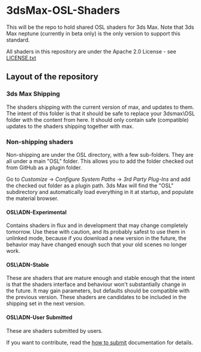 # 3dsMax-OSL-Shaders

This will be the repo to hold shared OSL shaders for 3ds Max. 
Note that 3ds Max neptune (currently in beta only) is the only version to support this standard.

All shaders in this repository are under the Apache 2.0 License - see [LICENSE.txt](LICENSE.txt)

## Layout of the repository

### 3ds Max Shipping

The shaders shipping with the current version of max, and updates to them. 
The intent of this folder is that it should be safe to replace your 3dsmax\OSL 
folder with the content from here. It should only contain safe (compatible)
updates to the shaders shipping together with max.

### Non-shipping shaders

Non-shipping are under the OSL directory, with a few sub-folders. They are all
under a main "OSL" folder. This allows you to add the folder checked out from
GitHub as a plugin folder.

Go to *Customize* -> *Configure System Paths* -> *3rd Party Plug-Ins* and add 
the checked out folder as a plugin path. 3ds Max will find the "OSL" subdirectory
and automatically load everything in it at startup, and populate the material 
browser.

#### OSL\ADN-Experimental

Contains shaders in flux and in development that may change completely tomorrow. 
Use these with caution, and its probably safest to use them in unlinked mode, because
if you download a new version in the future, the behavior may have changed enough such
that your old scenes no longer work.

#### OSL\ADN-Stable

These are shaders that are mature enough and stable enough that the intent is that
the shaders interface and behaviour won't substantially change in the future. It may
gain parameters, but defaults should be compatible with the previous version. These 
shaders are candidates to be included in the shipping set in the next version.

#### OSL\ADN-User Submitted

These are shaders submitted by users. 

If you want to contribute, read the [how to submit](HOW-TO-SUBMIT.md) documentation for details.
